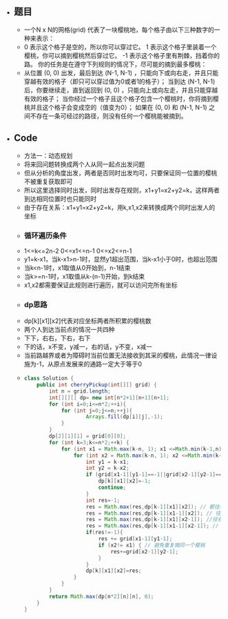 - ## 题目
	- 一个N x N的网格(grid) 代表了一块樱桃地，每个格子由以下三种数字的一种来表示：
	- 0 表示这个格子是空的，所以你可以穿过它。
	  1 表示这个格子里装着一个樱桃，你可以摘到樱桃然后穿过它。
	  -1 表示这个格子里有荆棘，挡着你的路。
	  你的任务是在遵守下列规则的情况下，尽可能的摘到最多樱桃：
	- 从位置 (0, 0) 出发，最后到达 (N-1, N-1) ，只能向下或向右走，并且只能穿越有效的格子（即只可以穿过值为0或者1的格子）；
	  当到达 (N-1, N-1) 后，你要继续走，直到返回到 (0, 0) ，只能向上或向左走，并且只能穿越有效的格子；
	  当你经过一个格子且这个格子包含一个樱桃时，你将摘到樱桃并且这个格子会变成空的（值变为0）；
	  如果在 (0, 0) 和 (N-1, N-1) 之间不存在一条可经过的路径，则没有任何一个樱桃能被摘到。
- ## Code
	- 方法一：动态规划
	- 将来回问题转换成两个人从同一起点出发问题
	- 但从分析的角度出发，两者是否同时出发均可，只要保证同一位置的樱桃不被重复获取即可
	- 所以这里选择同时出发，同时出发存在规则，x1+y1=x2+y2=k，这样两者到达相同位置时也只能同时
	- 由于存在关系：x1+y1=x2+y2=k，用k,x1,x2来转换成两个同时出发人的坐标
	- ### 循环遍历条件
	- 1<=k<=2n-2   0<=x1<=n-1   0<=x2<=n-1
	- y1=k-x1，当k-x1>n-1时，显然y1超出范围，当k-x1小于0时，也超出范围
	- 当k<n-1时，x1取值从0开始到，n-1结束
	- 当k>=n-1时，x1取值从k-(n-1)开始，到k结束
	- x1,x2都需要保证此规则进行遍历，就可以访问完所有坐标
	- ### dp思路
	- dp[k][x1][x2]代表对应坐标两者所积累的樱桃数
	- 两个人到达当前点的情况一共四种
	- 下下，右右，下右，右下
	- 下的话，x不变，y减一，右的话，y不变，x减一
	- 当前路越界或者为障碍时当前位置无法接收到其采的樱桃，此情况一律设施为-1，从原点发展来的通路一定大于等于0
	- ```java
	  class Solution {
	      public int cherryPickup(int[][] grid) {
	          int n = grid.length;
	          int[][][] dp= new int[n*2+1][n+1][n+1];
	          for (int i=0;i<=n*2;++i){
	              for (int j=0;j<=n;++j){
	                      Arrays.fill(dp[i][j],-1);
	              }
	          }
	          dp[2][1][1] = grid[0][0];
	          for (int k=3;k<=n*2;++k) {
	              for (int x1 = Math.max(k-n, 1); x1 <=Math.min(k-1,n); ++x1) {
	                  for (int x2 = Math.max(k-n, 1); x2 <=Math.min(k-1,n); ++x2) {
	                      int y1 = k-x1;
	                      int y2 = k-x2;
	                      if (grid[x1-1][y1-1]==-1||grid[x2-1][y2-1]==-1){
	                          dp[k][x1][x2]=-1;
	                          continue;
	                      }
	                      int res=-1;
	                      res = Math.max(res,dp[k-1][x1][x2]); // 都往右
	                      res = Math.max(res,dp[k-1][x1-1][x2]); // 往下，往右
	                      res = Math.max(res,dp[k-1][x1][x2-1]); //往右，往下
	                      res = Math.max(res,dp[k-1][x1-1][x2-1]); // 都往下
	                      if(res!=-1){
	                          res += grid[x1-1][y1-1];
	                          if (x2!= x1) { // 避免重复摘同一个樱桃
	                              res+=grid[x2-1][y2-1];
	                          }
	                      }
	                      dp[k][x1][x2]=res;
	                  }
	              }
	          }
	          return Math.max(dp[n*2][n][n], 0);
	      }
	  }
	  
	  ```
